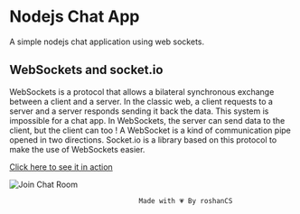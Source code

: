 # Nodejs Chat App

A simple nodejs chat application using web sockets.

## WebSockets and socket.io

WebSockets is a protocol that allows a bilateral synchronous exchange between a client and a server.
In the classic web, a client requests to a server and a server responds sending it back the data. This system is impossible for a chat app.
In WebSockets, the server can send data to the client, but the client can too ! A WebSocket is a kind of communication pipe opened in two directions.
Socket.io is a library based on this protocol to make the use of WebSockets easier.

[Click here to see it in action](https://roshan-chat-app.herokuapp.com/)

![Join Chat Room](https://i.imgur.com/UbM4HYC.jpg)



				                    Made with 💗 By roshanCS
